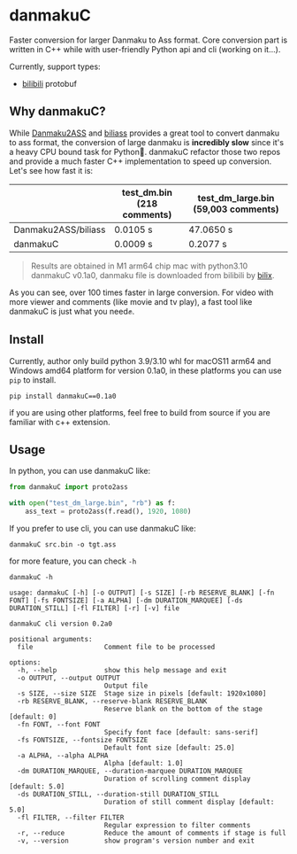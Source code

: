 # danmakuC

Faster conversion for larger Danmaku to Ass format. Core conversion part is written in C++ while with
user-friendly Python api and cli (working on it...).

Currently, support types:

* [bilibili](htts://wwww.bilibili.com) protobuf

## Why danmakuC?

While [Danmaku2ASS](https://github.com/m13253/danmaku2ass) and [biliass](https://github.com/yutto-dev/biliass) provides
a great tool to convert danmaku to ass format, the conversion of large danmaku is **incredibly slow** since it's a heavy
CPU bound task for Python🥲. danmakuC refactor those two repos and provide a much faster C++ implementation to speed up
conversion. Let's see how fast it is:

|                     | test_dm.bin (218 comments) | test_dm_large.bin (59,003 comments) |
|---------------------|----------------------------|-------------------------------------|
| Danmaku2ASS/biliass | 0.0105 s                   | 47.0650 s                           |
| danmakuC            | 0.0009 s                   | 0.2077 s                            |

> Results are obtained in M1 arm64 chip mac with python3.10 danmakuC v0.1a0, danmaku file is downloaded from bilibili by
> [bilix](https://github.com/HFrost0/bilix).

As you can see, over 100 times faster in large conversion. For video with more viewer and comments
(like movie and tv play), a fast tool like danmakuC is just what you need✊.

## Install

Currently, author only build python 3.9/3.10 whl for macOS11 arm64 and Windows amd64 platform for version 0.1a0, in
these platforms you can use `pip` to install.

```shell
pip install danmakuC==0.1a0
```

if you are using other platforms, feel free to build from source if you are familiar with c++ extension.

## Usage

In python, you can use danmakuC like:

```python
from danmakuC import proto2ass

with open("test_dm_large.bin", "rb") as f:
    ass_text = proto2ass(f.read(), 1920, 1080)

```

If you prefer to use cli, you can use danmakuC like:

```shell
danmakuC src.bin -o tgt.ass
```

for more feature, you can check `-h`

```shell
danmakuC -h

usage: danmakuC [-h] [-o OUTPUT] [-s SIZE] [-rb RESERVE_BLANK] [-fn FONT] [-fs FONTSIZE] [-a ALPHA] [-dm DURATION_MARQUEE] [-ds DURATION_STILL] [-fl FILTER] [-r] [-v] file

danmakuC cli version 0.2a0

positional arguments:
  file                  Comment file to be processed

options:
  -h, --help            show this help message and exit
  -o OUTPUT, --output OUTPUT
                        Output file
  -s SIZE, --size SIZE  Stage size in pixels [default: 1920x1080]
  -rb RESERVE_BLANK, --reserve-blank RESERVE_BLANK
                        Reserve blank on the bottom of the stage [default: 0]
  -fn FONT, --font FONT
                        Specify font face [default: sans-serif]
  -fs FONTSIZE, --fontsize FONTSIZE
                        Default font size [default: 25.0]
  -a ALPHA, --alpha ALPHA
                        Alpha [default: 1.0]
  -dm DURATION_MARQUEE, --duration-marquee DURATION_MARQUEE
                        Duration of scrolling comment display [default: 5.0]
  -ds DURATION_STILL, --duration-still DURATION_STILL
                        Duration of still comment display [default: 5.0]
  -fl FILTER, --filter FILTER
                        Regular expression to filter comments
  -r, --reduce          Reduce the amount of comments if stage is full
  -v, --version         show program's version number and exit


```